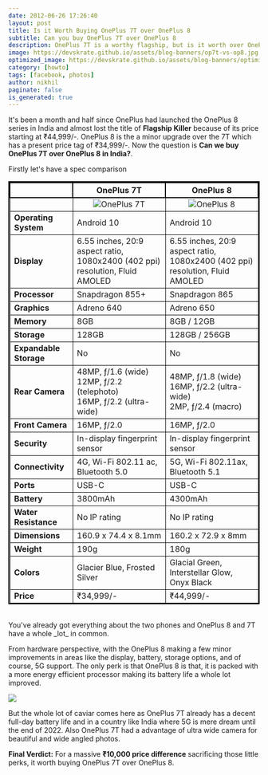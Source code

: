```yaml
---
date: 2012-06-26 17:26:40
layout: post
title: Is it Worth Buying OnePlus 7T over OnePlus 8
subtitle: Can you buy OnePlus 7T over OnePlus 8
description: OnePlus 7T is a worthy flagship, but is it worth over OnePlus 8 
image: https://devskrate.github.io/assets/blog-banners/op7t-vs-op8.jpg
optimized_image: https://devskrate.github.io/assets/blog-banners/optimized/op7t-vs-op8-opt.jpg
category: [howto]
tags: [facebook, photos]
author: nikhil
paginate: false
is_generated: true
---
```


It's been a month and half since OnePlus had launched the OnePlus 8 series in India and almost lost the title of **Flagship Killer** because of its price starting at ₹44,999/-. OnePlus 8 is the a minor upgrade over the 7T which has a present price tag of ₹34,999/-. Now the question is **Can we buy OnePlus 7T over OnePlus 8 in India?**.

Firstly let's have a spec comparison

<style>
  table{
    border-collapse: collapse;
    border-spacing: 0;
    border:2px solid #000000;
}

th{
    border:2px solid #000000;
}

td{
    border:1px solid #000000;
}
</style>

|                        | OnePlus 7T                                                                                                                       | OnePlus 8                                                                                                                     |
| ---------------------- | -------------------------------------------------------------------------------------------------------------------------------- | ----------------------------------------------------------------------------------------------------------------------------- |
|                        | <center><img src="{{ site.baseurl }}/assets/images/oneplus/oneplus-7t-render.jpg" alt="OnePlus 7T" title="OnePlus 7T"/></center> | <center><img src="{{ site.baseurl }}/assets/images/oneplus/oneplus-8-render.jpg" alt="OnePlus 8" title="OnePlus 8"/></center> |
| **Operating System**   | Android 10                                                                                                                       | Android 10                                                                                                                    |
| **Display**            | 6.55 inches, 20:9 aspect ratio, 1080x2400 (402 ppi) resolution, Fluid AMOLED                                                     | 6.55 inches, 20:9 aspect ratio, 1080x2400 (402 ppi) resolution, Fluid AMOLED                                                  |
| **Processor**          | Snapdragon 855+                                                                                                                  | Snapdragon 865                                                                                                                |
| **Graphics**           | Adreno 640                                                                                                                       | Adreno 650                                                                                                                    |
| **Memory**             | 8GB                                                                                                                              | 8GB / 12GB                                                                                                                    |
| **Storage**            | 128GB                                                                                                                            | 128GB / 256GB                                                                                                                 |
| **Expandable Storage** | No                                                                                                                               | No                                                                                                                            |
| **Rear Camera**        | 48MP, ƒ/1.6 (wide)<br/>12MP, ƒ/2.2 (telephoto)<br/>16MP, ƒ/2.2 (ultra-wide)                                                      | 48MP, ƒ/1.8 (wide)<br/>16MP, ƒ/2.2 (ultra-wide)<br/>2MP, ƒ/2.4 (macro)                                                        |
| **Front Camera**       | 16MP, ƒ/2.0                                                                                                                      | 16MP, ƒ/2.0                                                                                                                   |
| **Security**           | In-display fingerprint sensor                                                                                                    | In-display fingerprint sensor                                                                                                 |
| **Connectivity**       | 4G, Wi-Fi 802.11 ac, Bluetooth 5.0                                                                                               | 5G, Wi-Fi 802.11ax, Bluetooth 5.1                                                                                             |
| **Ports**              | USB-C                                                                                                                            | USB-C                                                                                                                         |
| **Battery**            | 3800mAh                                                                                                                          | 4300mAh                                                                                                                       |
| **Water Resistance**   | No IP rating                                                                                                                     | No IP rating                                                                                                                  |
| **Dimensions**         | 160.9 x 74.4 x 8.1mm                                                                                                             | 160.2 x 72.9 x 8mm                                                                                                            |
| **Weight**             | 190g                                                                                                                             | 180g                                                                                                                          |
| **Colors**             | Glacier Blue, Frosted Silver                                                                                                     | Glacial Green, Interstellar Glow, Onyx Black                                                                                  |
| **Price**              | ₹34,999/-                                                                                                                        | ₹44,999/-                                                                                                                     |

<br/>
You've already got everything about the two phones and OnePlus 8 and 7T have a whole _lot_ in common.

From hardware perspective, with the OnePlus 8 making a few minor improvements in areas like the display, battery, storage options, and of course, 5G support. The only perk is that OnePlus 8 is that, it is packed with a more energy efficient processor making its battery life a whole lot improved.

<img src="{{ site.baseurl }}/assets/images/oneplus/cpu-performance.jpg" />

But the whole lot of caviar comes here as OnePlus 7T already has a decent full-day battery life and in a country like India where 5G is mere dream until the end of 2022. Also OnePlus 7T had a advantage of ultra wide camera for beautiful and wide angled photos.

**Final Verdict:** For a massive **₹10,000 price difference** sacrificing those little perks, it worth buying OnePlus 7T over OnePlus 8.
